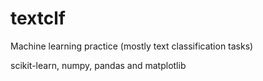 # textclf

Machine learning practice (mostly text classification tasks)

scikit-learn, numpy, pandas and matplotlib
